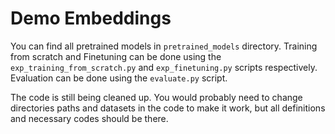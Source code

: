 # Demo Embeddings

You can find all pretrained models in `pretrained_models` directory. Training from scratch and Finetuning can be done using the `exp_training_from_scratch.py` and `exp_finetuning.py` scripts respectively. Evaluation can be done using the `evaluate.py` script.

The code is still being cleaned up. You would probably need to change directories paths and datasets in the code to make it work, but all definitions and necessary codes should be there.